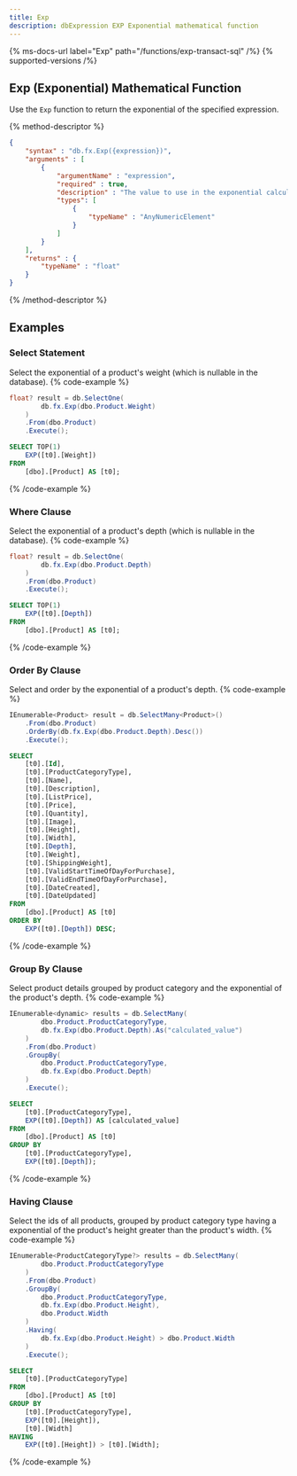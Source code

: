 ```yaml
---
title: Exp
description: dbExpression EXP Exponential mathematical function
---
```


{% ms-docs-url label="Exp" path="/functions/exp-transact-sql" /%}
{% supported-versions /%}

## Exp (Exponential) Mathematical Function

Use the `Exp` function to return the exponential of the specified expression.

{% method-descriptor %}
```json
{
    "syntax" : "db.fx.Exp({expression})",
    "arguments" : [
        {
            "argumentName" : "expression",
            "required" : true, 
            "description" : "The value to use in the exponential calculation.",
            "types": [
                { 
                    "typeName" : "AnyNumericElement"
                }
            ]
        }
    ],
	"returns" : {
		"typeName" : "float"
	}
}
```
{% /method-descriptor %}

## Examples
### Select Statement
Select the exponential of a product's weight (which is nullable in the database).
{% code-example %}
```csharp
float? result = db.SelectOne(
        db.fx.Exp(dbo.Product.Weight)
    )
    .From(dbo.Product)
    .Execute();
```
```sql
SELECT TOP(1)
    EXP([t0].[Weight])
FROM
    [dbo].[Product] AS [t0];
```
{% /code-example %}

### Where Clause
Select the exponential of a product's depth (which is nullable in the database).
{% code-example %}
```csharp
float? result = db.SelectOne(
        db.fx.Exp(dbo.Product.Depth)
    )
    .From(dbo.Product)
    .Execute();
```
```sql
SELECT TOP(1)
    EXP([t0].[Depth])
FROM
    [dbo].[Product] AS [t0];
```
{% /code-example %}

### Order By Clause
Select and order by the exponential of a product's depth.
{% code-example %}
```csharp
IEnumerable<Product> result = db.SelectMany<Product>()
    .From(dbo.Product)
    .OrderBy(db.fx.Exp(dbo.Product.Depth).Desc())
    .Execute();
```
```sql
SELECT
    [t0].[Id],
    [t0].[ProductCategoryType],
    [t0].[Name],
    [t0].[Description],
    [t0].[ListPrice],
    [t0].[Price],
    [t0].[Quantity],
    [t0].[Image],
    [t0].[Height],
    [t0].[Width],
    [t0].[Depth],
    [t0].[Weight],
    [t0].[ShippingWeight],
    [t0].[ValidStartTimeOfDayForPurchase],
    [t0].[ValidEndTimeOfDayForPurchase],
    [t0].[DateCreated],
    [t0].[DateUpdated]
FROM
    [dbo].[Product] AS [t0]
ORDER BY
    EXP([t0].[Depth]) DESC;
```
{% /code-example %}

### Group By Clause
Select product details grouped by product
category and the exponential of the product's depth.
{% code-example %}
```csharp
IEnumerable<dynamic> results = db.SelectMany(
        dbo.Product.ProductCategoryType,
        db.fx.Exp(dbo.Product.Depth).As("calculated_value")
    )
    .From(dbo.Product)
    .GroupBy(
        dbo.Product.ProductCategoryType,
        db.fx.Exp(dbo.Product.Depth)
    )
    .Execute();
```
```sql
SELECT
    [t0].[ProductCategoryType],
    EXP([t0].[Depth]) AS [calculated_value]
FROM
    [dbo].[Product] AS [t0]
GROUP BY
    [t0].[ProductCategoryType],
    EXP([t0].[Depth]);
```
{% /code-example %}

### Having Clause
Select the ids of all products, grouped by product
category type having a exponential of the product's height 
greater than the product's width.
{% code-example %}
```csharp
IEnumerable<ProductCategoryType?> results = db.SelectMany(
        dbo.Product.ProductCategoryType
    )
    .From(dbo.Product)
    .GroupBy(
        dbo.Product.ProductCategoryType,
        db.fx.Exp(dbo.Product.Height),
        dbo.Product.Width
    )
    .Having(
        db.fx.Exp(dbo.Product.Height) > dbo.Product.Width
    )
    .Execute();
```
```sql
SELECT
    [t0].[ProductCategoryType]
FROM
    [dbo].[Product] AS [t0]
GROUP BY
    [t0].[ProductCategoryType],
    EXP([t0].[Height]),
    [t0].[Width]
HAVING
    EXP([t0].[Height]) > [t0].[Width];
```
{% /code-example %}
